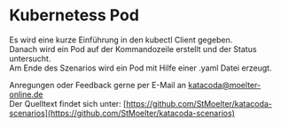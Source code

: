 # Kubernetess Pod
Es wird eine kurze Einführung in den kubectl Client gegeben.     
Danach wird ein Pod auf der Kommandozeile erstellt und der Status untersucht.  
Am Ende des Szenarios wird ein Pod mit Hilfe einer .yaml Datei erzeugt.   
   
Anregungen oder Feedback gerne per E-Mail an [katacoda@moelter-online.de](mailto:katacoda@moelter-online.de)     
Der Quelltext findet sich unter: [https://github.com/StMoelter/katacoda-scenarios](https://github.com/StMoelter/katacoda-scenarios)    

